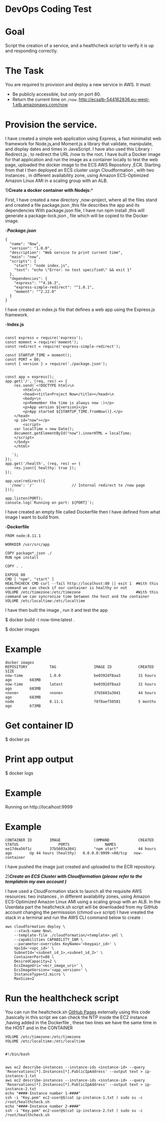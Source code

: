DevOps Coding Test
==================

# Goal

Script the creation of a service, and a healthcheck script to verify it is up and responding correctly.


# The Task

You are required to provision and deploy a new service in AWS. It must:

* Be publicly accessible, but *only* on port 80.
* Return the current time on `/now`.  http://ecsalb-544162836.eu-west-1.elb.amazonaws.com/now

# Provision the service.

I have created a simple web application using Express, a fast minimalist web framework for Node.js,and Moment.js a library that validate, manipulate, and display dates and times in JavaScript. I have also used this Library : Redirect.js , to redirect the URL /now to the root.
I have built a Docker image for that application and run the image as a container locally to test the web page, uploaded the docker image to the ECS AWS Repository ,ECR. 
Starting from that I then deployed an ECS cluster usign Cloudformation , with two instances , in different availability zone, using Amazon ECS-Optimized Amazon Linux AMI in a scaling group with an ALB.


1)**Create a docker container with Nodejs:***

First, I have created a new directory ,now-project, where all the files stand and created a file package.json ,this file describes the app and its dependencies
With package.json file, I have run npm install ,this will generate a package-lock.json , file which will be copied to the Docker image.

-***Package.json***
```
{
  "name": "Now",
  "version": "1.0.0",
  "description": "Web service to print current time",
  "main": "now",
  "scripts": {
    "start": "node index.js",
    "test": "echo \"Error: no test specified\" && exit 1"
  },
  "dependencies": {
    "express": "^4.16.3",
    "express-simple-redirect": "^1.0.1",
    "moment": "^2.22.0"
  }
}

```
I have created an index.js file that defines a web app using the Express.js framework.

-**Index.js**

```

const express = require('express');
const moment = require('moment');
const redirect = require('express-simple-redirect');

const STARTUP_TIME = moment();
const PORT = 80;
const { version } = require('./package.json');


const app = express();
app.get('/', (req, res) => {
    res.send(`<!DOCTYPE html>\n
        <html>\n
        <head><title>Project Now</title></head>\n
        <body>\n
        <p>Remember the time is always now :)</p>
        <p>App version ${version}</p>
        <p>App started ${STARTUP_TIME.fromNow()}.</p>              
	</head>
	<p id="now"></p>
        <script>
	var localTime = new Date();
	document.getElementById("now").innerHTML = localTime;
	</script>
	</body>
	</html>

   `);
});
app.get('/health', (req, res) => {
    res.json({ healthy: true });
});

app.use(redirect({
  '/now': '/'                 // Internal redirect to /now page
}));

app.listen(PORT);
console.log(`Running on port: ${PORT}`);

```



I have created an empty file called Dockerfile then I have defined from what image I want to build from. 

-**Dockerfile**
```
FROM node:8.11.1

WORKDIR /usr/src/app

COPY package*.json ./
RUN npm install

COPY . .

EXPOSE 80
CMD [ "npm", "start" ]
HEALTHCHECK CMD curl --fail http://localhost:80 || exit 1  #With this command we can check if our container is healthy or not 
VOLUME /etc/timezone:/etc/timezone                         #With this command we can syncronize time between the host and the container
VOLUME /etc/localtime:/etc/localtime

```
I have then built the image , run it and test the app 

$ docker build -t now-time:latest .

$ docker images

# Example
```
docker images                            
REPOSITORY          TAG                 IMAGE ID            CREATED             SIZE
now-time            1.0.0               be0392df8aa3        31 hours ago        683MB
now-time            latest              be0392df8aa3        31 hours ago        683MB
<none>              <none>              37b5603a3041        44 hours ago        683MB
node                8.11.1              78f8aef50581        5 months ago        673MB
```


# Get container ID

$ docker ps

# Print app output

$ docker logs <container id>

# Example

Running on http://localhost:9999

# Example

```
CONTAINER ID        IMAGE               COMMAND             CREATED             STATUS                  PORTS                NAMES           
ee17dea56f1c        37b5603a3041        "npm start"         44 hours ago        Up 44 hours (healthy)   0.0.0.0:9999->80/tcp   now-container
```

I have pushed the image just created and uploaded to the ECR repository.

2)***Create an ECS Cluster with Cloudformation (please refer to the templatein my aws account )***

I have used a CloudFormation stack to launch all the requisite AWS resources: two instances , in different availability zones, using Amazon ECS-Optimized Amazon Linux AMI using a scaling group with an ALB.
In the Userdata part the healtcheck.sh script will be downloaded from my GitHub account changing the permisssion (chmod u+x script)
I have vreated the stack in a terminal and run the AWS CLI command below to create :
```
aws cloudformation deploy \
    --stack-name Now\
    --template-file ./cloudformation/<template>.yml \
    --capabilities CAPABILITY_IAM \
    --parameter-overrides KeyName='<keypair_id>' \
    VpcId='<vpc_id>' \
    SubnetId='<subnet_id_1>,<subnet_id_2>' \
    ContainerPort=80 \
    DesiredCapacity=2 \
    EcsImageUri='<ecr_image_uri>' \
    EcsImageVersion='<app_version>' \
    InstanceType=t2.micro \
    MaxSize=2
```
# Run the healthcheck script

You can run the healtcheck.sh [GitHub Pages](https://raw.githubusercontent.com/Linux1975/Scripts/master/healthcheck.sh)
externally using this code ,basically in this script we can check the NTP inside the EC2 instance ,having added in the Dockerfile , these two lines we have the same time in the HOST and in the CONTAINER


```
VOLUME /etc/timezone:/etc/timezone                   
VOLUME /etc/localtime:/etc/localtime


```

```
#!/bin/bash


aws ec2 describe-instances --instance-ids <instance-id> --query 'Reservations[*].Instances[*].PublicIpAddress' --output text > ip-instance-1.txt
aws ec2 describe-instances --instance-ids <instance-id> --query 'Reservations[*].Instances[*].PublicIpAddress' --output text > ip-instance-2.txt
echo "####-Instance number 1-####"
ssh -i "Key.pem" ec2-user@$(cat ip-instance-1.txt ) sudo su -c /root/healthcheck.sh
echo "####-Instance number 2-####"
ssh -i "Key.pem" ec2-user@$(cat ip-instance-2.txt ) sudo su -c /root/healthcheck.sh
```
